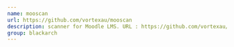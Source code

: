 ```yaml
---
name: mooscan
url: https://github.com/vortexau/mooscan
description: scanner for Moodle LMS. URL : https://github.com/vortexau/mooscan Groups : blackarch blackarch-webapp blackarch-scanner
group: blackarch
---
```

